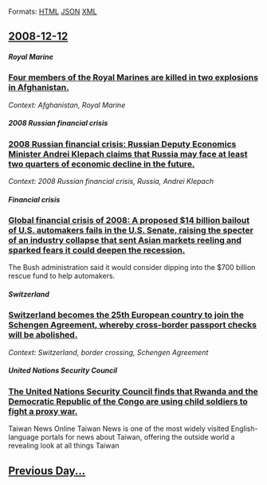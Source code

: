
Formats: [HTML](2008/12/12/index.html)  [JSON](2008/12/12/index.json)  [XML](2008/12/12/index.xml)  

## [2008-12-12](/news/2008/12/12/index.md)

##### Royal Marine
### [ Four members of the Royal Marines are killed in two explosions in Afghanistan. ](/news/2008/12/12/four-members-of-the-royal-marines-are-killed-in-two-explosions-in-afghanistan.md)
_Context: Afghanistan, Royal Marine_

##### 2008 Russian financial crisis
### [ 2008 Russian financial crisis: Russian Deputy Economics Minister Andrei Klepach claims that Russia may face at least two quarters of economic decline in the future. ](/news/2008/12/12/2008-russian-financial-crisis-russian-deputy-economics-minister-andrei-klepach-claims-that-russia-may-face-at-least-two-quarters-of-econom.md)
_Context: 2008 Russian financial crisis, Russia, Andrei Klepach_

##### Financial crisis
### [ Global financial crisis of 2008: A proposed $14 billion bailout of U.S. automakers fails in the U.S. Senate, raising the specter of an industry collapse that sent Asian markets reeling and sparked fears it could deepen the recession. ](/news/2008/12/12/global-financial-crisis-of-2008-a-proposed-14-billion-bailout-of-u-s-automakers-fails-in-the-u-s-senate-raising-the-specter-of-an-indu.md)
The Bush administration said it would consider dipping into the $700 billion rescue fund to help automakers.

##### Switzerland
### [ Switzerland becomes the 25th European country to join the Schengen Agreement, whereby cross-border passport checks will be abolished. ](/news/2008/12/12/switzerland-becomes-the-25th-european-country-to-join-the-schengen-agreement-whereby-cross-border-passport-checks-will-be-abolished.md)
_Context: Switzerland, border crossing, Schengen Agreement_

##### United Nations Security Council
### [ The United Nations Security Council finds that Rwanda and the Democratic Republic of the Congo are using child soldiers to fight a proxy war. ](/news/2008/12/12/the-united-nations-security-council-finds-that-rwanda-and-the-democratic-republic-of-the-congo-are-using-child-soldiers-to-fight-a-proxy-wa.md)
Taiwan News Online Taiwan News is one of the most widely visited English-language portals for news about Taiwan, offering the outside world a revealing look at all things Taiwan

## [Previous Day...](/news/2008/12/11/index.md)

